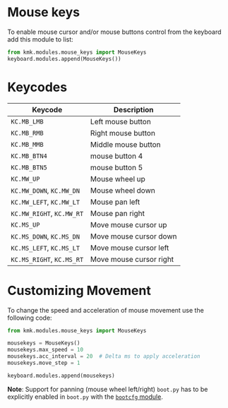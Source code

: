 # Mouse keys

To enable mouse cursor and/or mouse buttons control from the keyboard add this
module to list:

```python
from kmk.modules.mouse_keys import MouseKeys
keyboard.modules.append(MouseKeys())
```

# Keycodes

| Keycode                   | Description                          |
|---------------------------|--------------------------------------|
| `KC.MB_LMB`               | Left mouse button                    |
| `KC.MB_RMB`               | Right mouse button                   |
| `KC.MB_MMB`               | Middle mouse button                  |
| `KC.MB_BTN4`              | mouse button 4                       |
| `KC.MB_BTN5`              | mouse button 5                       |
| `KC.MW_UP`                | Mouse wheel up                       |
| `KC.MW_DOWN`, `KC.MW_DN`  | Mouse wheel down                     |
| `KC.MW_LEFT`, `KC.MW_LT`  | Mouse pan left                       |
| `KC.MW_RIGHT`, `KC.MW_RT` | Mouse pan right                      |
| `KC.MS_UP`                | Move mouse cursor up                 |
| `KC.MS_DOWN`, `KC.MS_DN`  | Move mouse cursor down               |
| `KC.MS_LEFT`, `KC.MS_LT`  | Move mouse cursor left               |
| `KC.MS_RIGHT`, `KC.MS_RT` | Move mouse cursor right              |

# Customizing Movement

To change the speed and acceleration of mouse movement use the following code:

```python
from kmk.modules.mouse_keys import MouseKeys

mousekeys = MouseKeys()
mousekeys.max_speed = 10
mousekeys.acc_interval = 20  # Delta ms to apply acceleration
mousekeys.move_step = 1

keyboard.modules.append(mousekeys)
```

**Note**:
Support for panning (mouse wheel left/right) `boot.py` has to be explicitly
enabled in `boot.py` with the [`bootcfg` module](boot.md#panning).
